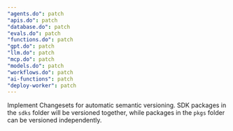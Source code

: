 ```yaml
---
"agents.do": patch
"apis.do": patch
"database.do": patch
"evals.do": patch
"functions.do": patch
"gpt.do": patch
"llm.do": patch
"mcp.do": patch
"models.do": patch
"workflows.do": patch
"ai-functions": patch
"deploy-worker": patch
---
```


Implement Changesets for automatic semantic versioning. SDK packages in the `sdks` folder will be versioned together, while packages in the `pkgs` folder can be versioned independently.
